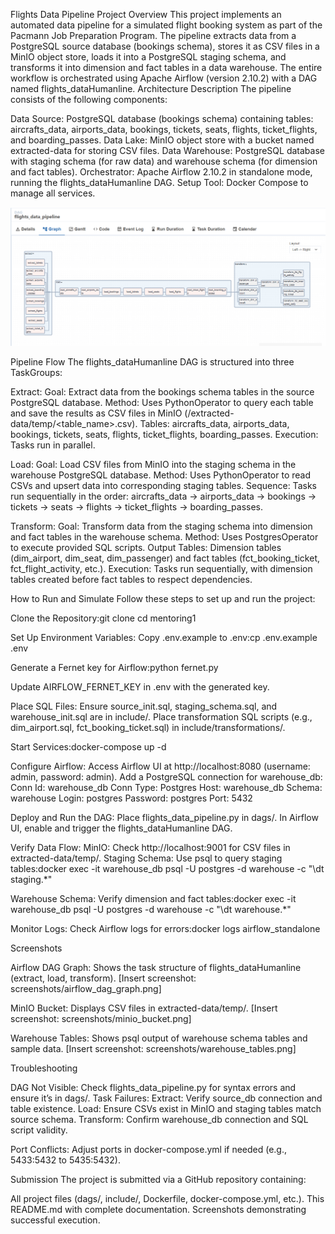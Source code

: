 Flights Data Pipeline
Project Overview
This project implements an automated data pipeline for a simulated flight booking system as part of the Pacmann Job Preparation Program. The pipeline extracts data from a PostgreSQL source database (bookings schema), stores it as CSV files in a MinIO object store, loads it into a PostgreSQL staging schema, and transforms it into dimension and fact tables in a data warehouse. The entire workflow is orchestrated using Apache Airflow (version 2.10.2) with a DAG named flights_dataHumanline.
Architecture Description
The pipeline consists of the following components:

Data Source: PostgreSQL database (bookings schema) containing tables: aircrafts_data, airports_data, bookings, tickets, seats, flights, ticket_flights, and boarding_passes.
Data Lake: MinIO object store with a bucket named extracted-data for storing CSV files.
Data Warehouse: PostgreSQL database with staging schema (for raw data) and warehouse schema (for dimension and fact tables).
Orchestrator: Apache Airflow 2.10.2 in standalone mode, running the flights_dataHumanline DAG.
Setup Tool: Docker Compose to manage all services.

![!\[alt text\](image.png)](images/diagram.png)

Pipeline Flow
The flights_dataHumanline DAG is structured into three TaskGroups:

Extract:
Goal: Extract data from the bookings schema tables in the source PostgreSQL database.
Method: Uses PythonOperator to query each table and save the results as CSV files in MinIO (/extracted-data/temp/<table_name>.csv).
Tables: aircrafts_data, airports_data, bookings, tickets, seats, flights, ticket_flights, boarding_passes.
Execution: Tasks run in parallel.


Load:
Goal: Load CSV files from MinIO into the staging schema in the warehouse PostgreSQL database.
Method: Uses PythonOperator to read CSVs and upsert data into corresponding staging tables.
Sequence: Tasks run sequentially in the order: aircrafts_data → airports_data → bookings → tickets → seats → flights → ticket_flights → boarding_passes.


Transform:
Goal: Transform data from the staging schema into dimension and fact tables in the warehouse schema.
Method: Uses PostgresOperator to execute provided SQL scripts.
Output Tables: Dimension tables (dim_airport, dim_seat, dim_passenger) and fact tables (fct_booking_ticket, fct_flight_activity, etc.).
Execution: Tasks run sequentially, with dimension tables created before fact tables to respect dependencies.



How to Run and Simulate
Follow these steps to set up and run the project:

Clone the Repository:git clone <repository-url>
cd mentoring1


Set Up Environment Variables:
Copy .env.example to .env:cp .env.example .env


Generate a Fernet key for Airflow:python fernet.py


Update AIRFLOW_FERNET_KEY in .env with the generated key.


Place SQL Files:
Ensure source_init.sql, staging_schema.sql, and warehouse_init.sql are in include/.
Place transformation SQL scripts (e.g., dim_airport.sql, fct_booking_ticket.sql) in include/transformations/.


Start Services:docker-compose up -d


Configure Airflow:
Access Airflow UI at http://localhost:8080 (username: admin, password: admin).
Add a PostgreSQL connection for warehouse_db:
Conn Id: warehouse_db
Conn Type: Postgres
Host: warehouse_db
Schema: warehouse
Login: postgres
Password: postgres
Port: 5432




Deploy and Run the DAG:
Place flights_data_pipeline.py in dags/.
In Airflow UI, enable and trigger the flights_dataHumanline DAG.


Verify Data Flow:
MinIO: Check http://localhost:9001 for CSV files in extracted-data/temp/.
Staging Schema: Use psql to query staging tables:docker exec -it warehouse_db psql -U postgres -d warehouse -c "\dt staging.*"


Warehouse Schema: Verify dimension and fact tables:docker exec -it warehouse_db psql -U postgres -d warehouse -c "\dt warehouse.*"




Monitor Logs:
Check Airflow logs for errors:docker logs airflow_standalone





Screenshots

Airflow DAG Graph: Shows the task structure of flights_dataHumanline (extract, load, transform).
[Insert screenshot: screenshots/airflow_dag_graph.png]


MinIO Bucket: Displays CSV files in extracted-data/temp/.
[Insert screenshot: screenshots/minio_bucket.png]


Warehouse Tables: Shows psql output of warehouse schema tables and sample data.
[Insert screenshot: screenshots/warehouse_tables.png]



Troubleshooting

DAG Not Visible: Check flights_data_pipeline.py for syntax errors and ensure it’s in dags/.
Task Failures:
Extract: Verify source_db connection and table existence.
Load: Ensure CSVs exist in MinIO and staging tables match source schema.
Transform: Confirm warehouse_db connection and SQL script validity.


Port Conflicts: Adjust ports in docker-compose.yml if needed (e.g., 5433:5432 to 5435:5432).

Submission
The project is submitted via a GitHub repository containing:

All project files (dags/, include/, Dockerfile, docker-compose.yml, etc.).
This README.md with complete documentation.
Screenshots demonstrating successful execution.

